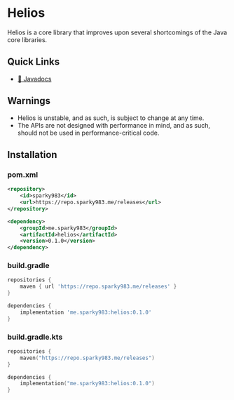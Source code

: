 # Helios

Helios is a core library that improves upon several shortcomings of the Java core libraries.

## Quick Links

- [📔 Javadocs](https://repo.sparky983.me/javadoc/releases/me/sparky983/helios/0.1.0/raw/me.sparky983.helios/module-summary.html)

## Warnings

- Helios is unstable, and as such, is subject to change at any time.
- The APIs are not designed with performance in mind, and as such, should not be used in 
  performance-critical code.

## Installation

### pom.xml

```xml
<repository>
    <id>sparky983</id>
    <url>https://repo.sparky983.me/releases</url>
</repository>

<dependency>
    <groupId>me.sparky983</groupId>
    <artifactId>helios</artifactId>
    <version>0.1.0</version>
</dependency>
```

### build.gradle

```groovy
repositories {
    maven { url 'https://repo.sparky983.me/releases' }
}

dependencies {
    implementation 'me.sparky983:helios:0.1.0'
}
```

### build.gradle.kts

```kts
repositories {
    maven("https://repo.sparky983.me/releases")
}

dependencies {
    implementation("me.sparky983:helios:0.1.0")
}
```
